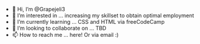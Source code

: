 - 👋 Hi, I’m @Grapejeli3
- 👀 I’m interested in ... increasing my skillset to obtain optimal employment
- 🌱 I’m currently learning ... CSS and HTML via freeCodeCamp
- 💞️ I’m looking to collaborate on ... TBD
- 📫 How to reach me ... here!  Or via email :)

<!---
Grapejeli3/Grapejeli3 is a ✨ special ✨ repository because its `README.md` (this file) appears on your GitHub profile.
You can click the Preview link to take a look at your changes.
--->
